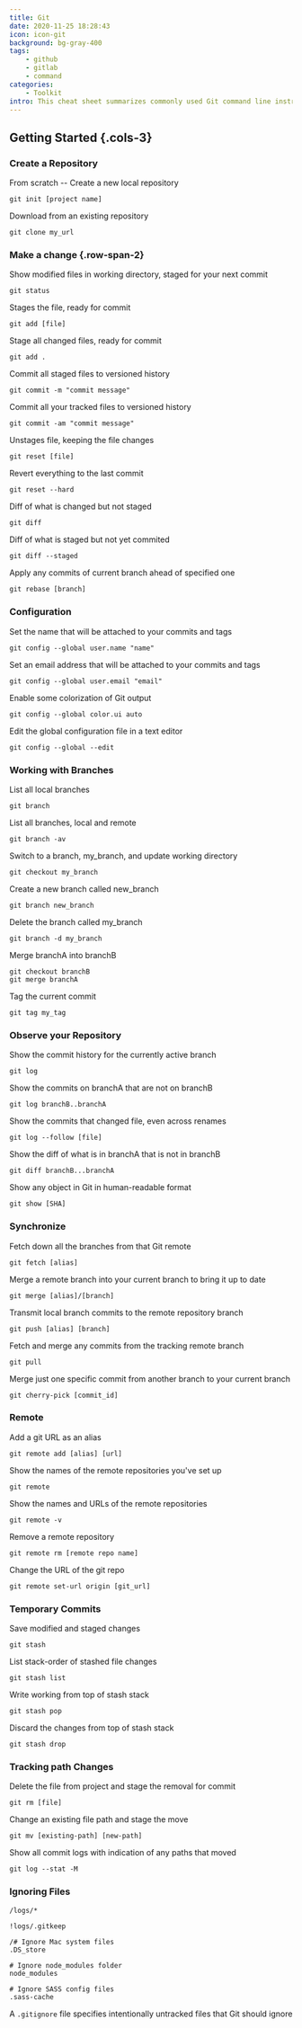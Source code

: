 ```yaml
---
title: Git
date: 2020-11-25 18:28:43
icon: icon-git
background: bg-gray-400
tags:
    - github
    - gitlab
    - command
categories:
    - Toolkit
intro: This cheat sheet summarizes commonly used Git command line instructions for quick reference.
---
```


Getting Started {.cols-3}
---------------

### Create a Repository

From scratch -- Create a new local repository
```
git init [project name]
```

Download from an existing repository
```
git clone my_url
```




### Make a change {.row-span-2}
Show modified files in working directory, staged for your next commit
```
git status
```

Stages the file, ready for commit
```
git add [file]
```

Stage all changed files, ready for commit
```
git add .
```

Commit all staged files to versioned history
```
git commit -m "commit message"
```

Commit all your tracked files to versioned history
```
git commit -am "commit message"
```

Unstages file, keeping the file changes
```
git reset [file]
```

Revert everything to the last commit
```
git reset --hard
```

Diff of what is changed but not staged
```
git diff
```

Diff of what is staged but not yet commited
```
git diff --staged
```

Apply any commits of current branch ahead of specified one
```
git rebase [branch]
```


### Configuration

Set the name that will be attached to your commits and tags
```
git config --global user.name "name"
```

Set an email address that will be attached to your commits and tags
```
git config --global user.email "email"
```

Enable some colorization of Git output
```
git config --global color.ui auto
```

Edit the global configuration file in a text editor
```
git config --global --edit
```



### Working with Branches

List all local branches
```
git branch
```

List all branches, local and remote
```
git branch -av
```

Switch to a branch, my_branch, and update working directory
```
git checkout my_branch
```

Create a new branch called new_branch
```
git branch new_branch
```

Delete the branch called my_branch
```
git branch -d my_branch
```

Merge branchA into branchB
```
git checkout branchB
git merge branchA
```

Tag the current commit
```
git tag my_tag
```


### Observe your Repository
Show the commit history for the currently active branch
```
git log
```
Show the commits on branchA that are not on branchB
```
git log branchB..branchA
```
Show the commits that changed file, even across renames
```
git log --follow [file]
```
Show the diff of what is in branchA that is not in branchB
```
git diff branchB...branchA
```
Show any object in Git in human-readable format
```
git show [SHA]
```



### Synchronize

Fetch down all the branches from that Git remote
```
git fetch [alias]
```

Merge a remote branch into your current branch to bring it up to date
```
git merge [alias]/[branch]
```

Transmit local branch commits to the remote repository branch
```
git push [alias] [branch]
```

Fetch and merge any commits from the tracking remote branch
```
git pull
```

Merge just one specific commit from another branch to your current branch
```
git cherry-pick [commit_id]
```




### Remote
Add a git URL as an alias
```
git remote add [alias] [url]
```

Show the names of the remote repositories you've set up
```
git remote
```

Show the names and URLs of the remote repositories
```
git remote -v
```

Remove a remote repository
```
git remote rm [remote repo name]
```

Change the URL of the git repo
```
git remote set-url origin [git_url]
```






### Temporary Commits

Save modified and staged changes
```
git stash
```

List stack-order of stashed file changes
```
git stash list
```

Write working from top of stash stack
```
git stash pop
```

Discard the changes from top of stash stack
```
git stash drop
```




### Tracking path Changes
Delete the file from project and stage the removal for commit
```
git rm [file]
```

Change an existing file path and stage the move
```
git mv [existing-path] [new-path]
```

Show all commit logs with indication of any paths that moved
```
git log --stat -M
```


### Ignoring Files

```
/logs/*

!logs/.gitkeep

/# Ignore Mac system files
.DS_store

# Ignore node_modules folder
node_modules

# Ignore SASS config files
.sass-cache
```
A `.gitignore` file specifies intentionally untracked files that Git should ignore

